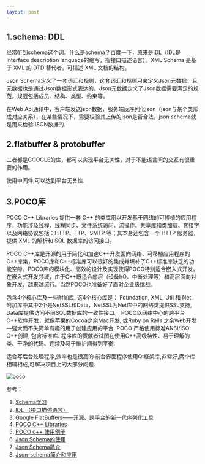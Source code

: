 ```yaml
---
layout: post
---
```


## 1.schema: DDL

经常听到schema这个词，什么是schema？百度一下，原来是IDL（IDL是Interface description language的缩写，指接口描述语言）。XML Schema 是基于 XML 的 DTD 替代者，可描述 XML 文档的结构。

Json Schema定义了一套词汇和规则，这套词汇和规则用来定义Json元数据，且元数据也是通过Json数据形式表达的。Json元数据定义了Json数据需要满足的规范，规范包括成员、结构、类型、约束等。

在Web Api通讯中，客户端发送json数据，服务端反序列化json（json与某个类形成对应关系），在某些情况下，需要校验其上传的json是否合法。json schema就是用来检验JSON数据的.

## 2.flatbuffer & protobuffer

二者都是GOOGLE的库，都可以实现平台无关性，对于不能语言间的交互有很重要的作用。

使用中间件,可以达到平台无关性.

## 3.POCO库
POCO C++ Libraries 提供一套 C++ 的类库用以开发基于网络的可移植的应用程序，功能涉及线程、线程同步、文件系统访问、流操作、共享库和类加载、套接字以及网络协议包括：HTTP、FTP、SMTP 等；其本身还包含一个 HTTP 服务器，提供 XML 的解析和 SQL 数据库的访问接口。

POCO C++库是开源的用于简化和加速C++开发面向网络、可移植应用程序的C++库集，POCO库和C++标准库可以很好的集成并填补了C++标准库缺乏的功能空隙。POCO库的模块化、高效的设计及实现使得POCO特别适合嵌入式开发。在嵌入式开发领域，由于C++既适合底层（设备I/O、中断处理等）和高层面向对象开发，越来越流行。当然POCO也准备好了面对企业级挑战。

包含4个核心库及一些附加库. 这4个核心库是： Foundation, XML, Util 和 Net. 附加库中其中2个是NetSSL和Data，NetSSL为Net库中的网络类提供SSL支持, Data库提供访问不同SQL数据库的一致性接口。 POCO以网络中心的跨平台C++软件开发，就像苹果的Cocoa之余Mac开发, 或Ruby on Rails 之余Web开发—强大而不失简单有趣的用于创建应用的平台. POCO 严格使用标准ANSI/ISO C++创建, 包含标准库. 程序库的贡献者试图在使用C++高级特性、易于理解的类、干净的代码、连续及易于维护间得到平衡.

适合写后台处理程序,效率也是很高的.前台界面程序使用Qt框架库,非常好,两个库相辅相成,可解决项目上的大部分问题.

![poco](http://s3.51cto.com/wyfs02/M01/74/55/wKioL1YaXD7Ars-jAAKHkrkB11Q612.jpg)

参考：

1. [Schema学习](https://blog.csdn.net/lanjian056/article/details/52711312)
2. [IDL （接口描述语言）](https://baike.baidu.com/item/IDL/34727#viewPageContent)
3. [Google FlatBuffers——开源、跨平台的新一代序列化工具](https://www.cnblogs.com/lizhenghn/p/3854244.html)
4. [POCO C++ Libraries](https://blog.csdn.net/llg070401046/article/details/52382481)
5. [POCO c++ 使用例子](https://www.cnblogs.com/xuandi/p/6427953.html)
6. [Json Schema的使用](https://www.cnblogs.com/godbell/p/9349442.html)
7. [Json Schema简介](https://www.cnblogs.com/terencezhou/p/10474617.html)
8. [Json-schema简介和应用](https://blog.csdn.net/xxxcyzyy/article/details/94550769)
